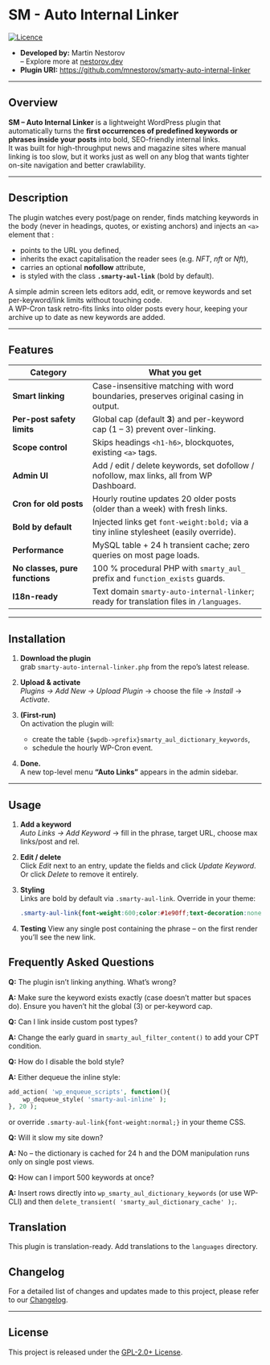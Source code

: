 # SM - Auto Internal Linker

[![Licence](https://img.shields.io/badge/LICENSE-GPL2.0+-blue)](./LICENSE)

- **Developed by:** Martin Nestorov  
  – Explore more at [nestorov.dev](https://github.com/mnestorov)
- **Plugin URI:** <https://github.com/mnestorov/smarty-auto-internal-linker>

---

## Overview
**SM – Auto Internal Linker** is a lightweight WordPress plugin that automatically turns the **first occurrences of predefined keywords or phrases inside your posts** into bold, SEO-friendly internal links.  
It was built for high-throughput news and magazine sites where manual linking is too slow, but it works just as well on any blog that wants tighter on-site navigation and better crawlability.

---

## Description
The plugin watches every post/page on render, finds matching keywords in the body (never in headings, quotes, or existing anchors) and injects an `<a>` element that :

* points to the URL you defined,
* inherits the exact capitalisation the reader sees (e.g. *NFT*, *nft* or *Nft*),
* carries an optional **nofollow** attribute,
* is styled with the class **`.smarty-aul-link`** (bold by default).

A simple admin screen lets editors add, edit, or remove keywords and set per-keyword/link limits without touching code.  
A WP-Cron task retro-fits links into older posts every hour, keeping your archive up to date as new keywords are added.

---

## Features
| Category | What you get |
| -------- | ------------ |
| **Smart linking** | Case-insensitive matching with word boundaries, preserves original casing in output. |
| **Per-post safety limits** | Global cap (default **3**) and per-keyword cap (1 – 3) prevent over-linking. |
| **Scope control** | Skips headings `<h1-h6>`, blockquotes, existing `<a>` tags. |
| **Admin UI** | Add / edit / delete keywords, set dofollow / nofollow, max links, all from WP Dashboard. |
| **Cron for old posts** | Hourly routine updates 20 older posts (older than a week) with fresh links. |
| **Bold by default** | Injected links get `font-weight:bold;` via a tiny inline stylesheet (easily override). |
| **Performance** | MySQL table + 24 h transient cache; zero queries on most page loads. |
| **No classes, pure functions** | 100 % procedural PHP with `smarty_aul_` prefix and `function_exists` guards. |
| **I18n-ready** | Text domain `smarty-auto-internal-linker`; ready for translation files in `/languages`. |

---

## Installation
1. **Download the plugin**  
   grab `smarty-auto-internal-linker.php` from the repo’s latest release.

2. **Upload & activate**  
   *Plugins → Add New → Upload Plugin* → choose the file → *Install* → *Activate*.

3. **(First-run)**  
   On activation the plugin will:  
   * create the table `{$wpdb->prefix}smarty_aul_dictionary_keywords`,  
   * schedule the hourly WP-Cron event.

4. **Done.**  
   A new top-level menu **“Auto Links”** appears in the admin sidebar.

---

## Usage
1. **Add a keyword**  
   *Auto Links → Add Keyword* → fill in the phrase, target URL, choose max links/post and rel.

2. **Edit / delete**  
   Click *Edit* next to an entry, update the fields and click *Update Keyword*.  
   Or click *Delete* to remove it entirely.

3. **Styling**  
   Links are bold by default via `.smarty-aul-link`. Override in your theme:  
   ```css
   .smarty-aul-link{font-weight:600;color:#1e90ff;text-decoration:none;}

4. **Testing**
    View any single post containing the phrase – on the first render you’ll see the new link.

## Frequently Asked Questions

**Q:** The plugin isn’t linking anything. What’s wrong?

**A:** Make sure the keyword exists exactly (case doesn’t matter but spaces do). Ensure you haven’t hit the global (3) or per-keyword cap.

**Q:** Can I link inside custom post types?

**A:** Change the early guard in `smarty_aul_filter_content()` to add your CPT condition.

**Q:** How do I disable the bold style?

**A:** Either dequeue the inline style:


```php
add_action( 'wp_enqueue_scripts', function(){
    wp_dequeue_style( 'smarty-aul-inline' );
}, 20 );
```
or override `.smarty-aul-link{font-weight:normal;}` in your theme CSS.

**Q:** Will it slow my site down?

**A:** No – the dictionary is cached for 24 h and the DOM manipulation runs only on single post views.

**Q:** How can I import 500 keywords at once?

**A:** Insert rows directly into `wp_smarty_aul_dictionary_keywords` (or use WP-CLI) and then `delete_transient( 'smarty_aul_dictionary_cache' );`.

## Translation

This plugin is translation-ready. Add translations to the `languages` directory.

## Changelog

For a detailed list of changes and updates made to this project, please refer to our [Changelog](./CHANGELOG.md).

---

## License

This project is released under the [GPL-2.0+ License](http://www.gnu.org/licenses/gpl-2.0.txt).
